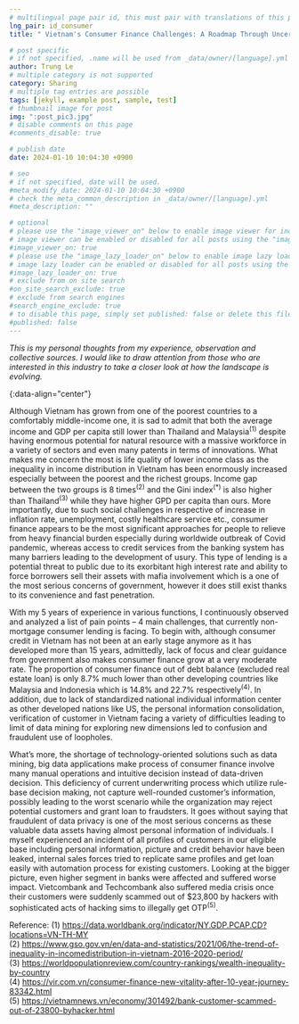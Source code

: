 ```yaml
---
# multilingual page pair id, this must pair with translations of this page. (This name must be unique)
lng_pair: id_consumer
title: " Vietnam's Consumer Finance Challenges: A Roadmap Through Uncertain Waters P1"

# post specific
# if not specified, .name will be used from _data/owner/[language].yml
author: Trung Le
# multiple category is not supported
category: Sharing
# multiple tag entries are possible
tags: [jekyll, example post, sample, test]
# thumbnail image for post
img: ":post_pic3.jpg"
# disable comments on this page
#comments_disable: true

# publish date
date: 2024-01-10 10:04:30 +0900

# seo
# if not specified, date will be used.
#meta_modify_date: 2024-01-10 10:04:30 +0900
# check the meta_common_description in _data/owner/[language].yml
#meta_description: ""

# optional
# please use the "image_viewer_on" below to enable image viewer for individual pages or posts (_posts/ or [language]/_posts folders).
# image viewer can be enabled or disabled for all posts using the "image_viewer_posts: true" setting in _data/conf/main.yml.
#image_viewer_on: true
# please use the "image_lazy_loader_on" below to enable image lazy loader for individual pages or posts (_posts/ or [language]/_posts folders).
# image lazy loader can be enabled or disabled for all posts using the "image_lazy_loader_posts: true" setting in _data/conf/main.yml.
#image_lazy_loader_on: true
# exclude from on site search
#on_site_search_exclude: true
# exclude from search engines
#search_engine_exclude: true
# to disable this page, simply set published: false or delete this file
#published: false
---
```



<!-- outline-start -->

*This is my personal thoughts from my experience, observation and collective sources.*
*I would like to draw attention from those who are interested in this industry to take a closer look at how the landscape is evolving.*


{:data-align="center"}

<!-- outline-end -->

Although Vietnam has grown from one of the poorest countries to a comfortably middle-income
one, it is sad to admit that both the average income and GDP per capita still lower than Thailand
and Malaysia<sup>(1)</sup> despite having enormous potential for natural resource with a massive workforce
in a variety of sectors and even many patents in terms of innovations. What makes me concern the
most is life quality of lower income class as the inequality in income distribution in Vietnam has
been enormously increased especially between the poorest and the richest groups. Income gap
between the two groups is 8 times<sup>(2)</sup> and the Gini index<sup>(*)</sup> is also higher than Thailand<sup>(3)</sup> while they
have higher GPD per capita than ours. More importantly, due to such social challenges in
respective of increase in inflation rate, unemployment, costly healthcare service etc., consumer
finance appears to be the most significant approaches for people to relieve from heavy financial
burden especially during worldwide outbreak of Covid pandemic, whereas access to credit services
from the banking system has many barriers leading to the development of usury. This type of
lending is a potential threat to public due to its exorbitant high interest rate and ability to force
borrowers sell their assets with mafia involvement which is a one of the most serious concerns of
government, however it does still exist thanks to its convenience and fast penetration.

With my 5 years of experience in various functions, I continuously observed and analyzed a list of
pain points – 4 main challenges, that currently non-mortgage consumer lending is facing. To begin
with, although consumer credit in Vietnam has not been at an early stage anymore as it has
developed more than 15 years, admittedly, lack of focus and clear guidance from government
also makes consumer finance grow at a very moderate rate. The proportion of consumer finance
out of debt balance (excluded real estate loan) is only 8.7% much lower than other developing
countries like Malaysia and Indonesia which is 14.8% and 22.7% respectively<sup>(4)</sup>. In addition, due
to lack of standardized national individual information center as other developed nations like
US, the personal information consolidation, verification of customer in Vietnam facing a variety
of difficulties leading to limit of data mining for exploring new dimensions led to confusion and
fraudulent use of loopholes.

What’s more, the shortage of technology-oriented solutions such as data mining, big data
applications make process of consumer finance involve many manual operations and intuitive
decision instead of data-driven decision. This deficiency of current underwriting process which
utilize rule-base decision making, not capture well-rounded customer’s information, possibly
leading to the worst scenario while the organization may reject potential customers and grant loan
to fraudsters. It goes without saying that fraudulent of data privacy is one of the most serious
concerns as these valuable data assets having almost personal information of individuals. I myself
experienced an incident of all profiles of customers in our eligible base including personal
information, picture and credit behavior have been leaked, internal sales forces tried to replicate
same profiles and get loan easily with automation process for existing customers. Looking at the
bigger picture, even higher segment in banks were affected and suffered worse impact.
Vietcombank and Techcombank also suffered media crisis once their customers were suddenly
scammed out of $23,800 by hackers with sophisticated acts of hacking sims to illegally get OTP<sup>(5)</sup>.


Reference:
(1) https://data.worldbank.org/indicator/NY.GDP.PCAP.CD?locations=VN-TH-MY \
(2) https://www.gso.gov.vn/en/data-and-statistics/2021/06/the-trend-of-inequality-in-incomedistribution-in-vietnam-2016-2020-period/ \
(3) https://worldpopulationreview.com/country-rankings/wealth-inequality-by-country \
(4) https://vir.com.vn/consumer-finance-new-vitality-after-10-year-journey-83342.html \
(5) https://vietnamnews.vn/economy/301492/bank-customer-scammed-out-of-23800-byhacker.html

